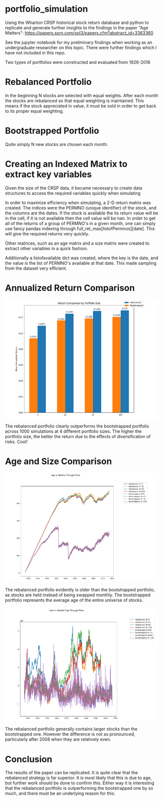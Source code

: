 # portfolio_simulation
Using the Wharton CRSP historical stock return database and python to replicate and generate further insights to the findings in the paper "Age Matters": https://papers.ssrn.com/sol3/papers.cfm?abstract_id=3363360

See the jupyter notebook for my preliminary findings when working as an undergraduate researcher on this topic. There were further findings which I have not included in this repo. 

Two types of portfolios were constructed and evaluated from 1926-2016

# Rebalanced Portfolio
In the beginning N stocks are selected with equal weights. After each month the stocks are rebalanced so that equal weighting is maintained. This means if the stock appreciated in value, it must be sold in order to get back to its proper equal weighting.

# Bootstrapped Portfolio
Quite simply N new stocks are chosen each month.

# Creating an Indexed Matrix to extract key variables
Given the size of the CRSP data, it became necessary to create data structures to access the required variables quickly when simulating

In order to maximize efficiency when simulating, a 2-D return matrix was created. The indices were the PERMNO (unique identifier) of the stock, and the columns are the dates. If the stock is available the its return value will be in the cell, if it is not available then the cell value will be nan. In order to get all of the returns of a group of PERMNO's in a given month, one can simply use fancy pandas indexing through full_ret_max[listofPermnos][date]. This will give the required returns very quickly.

Other matrices, such as an age matrix and a size matrix were created to extract other variables in a quick fashion.

Additionally a listofavailable dict was created, where the key is the date, and the value is the list of PERMNO's available at that date. This made sampling from the dataset very efficient.


# Annualized Return Comparison

![Bootstrapped vs Rebalanced Performance](comparison.png)

The rebalanced portfolio clearly outperforms the bootstrapped portfolio across 1000 simulations at 4 different portfolio sizes. The higher the portfolio size, the better the return due to the effects of diversification of risks. Cool!

# Age and Size Comparison

![Bootstrapped vs Rebalanced AGE](age.png)

The rebalanced portfolio evidently is older than the bootstrapped portfolio, as stocks are held instead of being swapped monthly. The bootstrapped portfolio represents the average age of the entire universe of stocks.

![Bootstrapped vs Rebalanced SIZE](size.png)


The rebalanced portfolio generally contains larger stocks than the bootstrapped one. However the difference is not as pronounced, particularly after 2008 when they are relatively even.

# Conclusion
The results of the paper can be replicated. It is quite clear that the rebalanced strategy is far superior. It is most likely that this is due to age, but further work should be done to confirm this. Either way it is interesting that the rebalanced portfolio is outperforming the bootstrapped one by so much, and there must be an underlying reason for this. 


